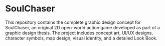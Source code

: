 # SoulChaser
This repository contains the complete graphic design concept for SoulChaser, an original 2D open-world action game developed as part of a graphic design thesis. The project includes concept art, UI/UX designs, character symbols, map design, visual identity, and a detailed Look Book.
